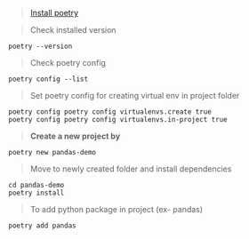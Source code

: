 >[Install poetry](https://python-poetry.org/docs/#installation)

> Check installed version
```
poetry --version
```
> Check poetry config
```
poetry config --list
```
>Set poetry config for creating virtual env in project folder
```
poetry config poetry config virtualenvs.create true
poetry config poetry config virtualenvs.in-project true
```
> **Create a new project by**
``` 
poetry new pandas-demo
```
>Move to newly created folder and install dependencies
```
cd pandas-demo
poetry install 
```
>To add python package in project (ex- pandas)
```
poetry add pandas
````